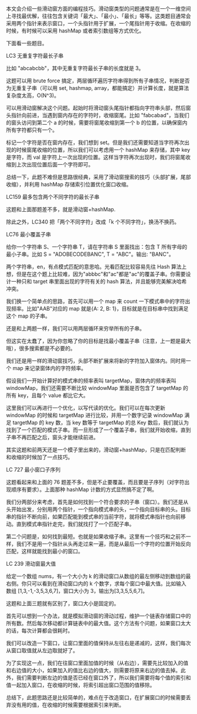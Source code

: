 本文会介绍一些滑动窗方面的编程技巧。滑动窗类型的问题通常是在一个一维空间上寻找最优解，往往包含关键词「最大」、「最小」、「最长」等等。这类题目通常会采用两个指针来表示窗口，一个头指针用于扩展，一个尾指针用于收缩。在收缩的时候，有时候可以采用 hashMap 或者索引数组等方式优化。

下面看一些题目。

LC3 无重复字符最长子串

比如 "abcabcbb"，其中无重复字符最长子串的长度就是 3。

这题可以用 brute force 搞定，两层循环遍历字符串得到所有子串情况，判断是否为无重复子串（可以用 set, hashmap, array，都能搞定）并计算长度，就是算法复杂度太高，O(N^3)。

可以用滑动窗解决这个问题。起始时将滑动窗头尾指针都指向字符串头部，然后窗头指针向前进，当遇到窗内存在的字符时，收缩窗尾。比如 "fabcabad"，当我们的窗头访问到第二个 a 的时候，需要将窗尾收缩到第一个 b 的位置，以确保窗内所有字符都只有一个。

标记一个字符是否在窗内存在，我们想到 set。但是我们还需要知道当字符再次出现的时候窗尾收缩的位置，所以我们可以考虑用一个 hashMap 来存储，其中 key 是字符，而 val 是字符上一次出现的位置。这样当字符再次出现时，我们将窗尾收缩到上次出现位置后面一个字符即可。

总结一下，此题不难但是思路很经典，采用了滑动窗搜索的技巧（头部扩展，尾部收缩），并利用 hashMap 存储索引位置优化窗口收缩。

LC159 最多包含两个不同字符的最长子串

这题和上面那题差不多，就是滑动窗+hashMap.

除此之外，LC340 把「两个不同字符」改成「k 个不同字符」，换汤不换药。

LC76 最小覆盖子串

给你一个字符串 S、一个字符串 T，请在字符串 S 里面找出：包含 T 所有字母的最小子串。比如 S = "ADOBECODEBANC", T = "ABC"。输出: "BANC"。

两个字符串，en，有点模式匹配的意思哈。光看匹配比较容易先往 Hash 算法上想，但是在这个题上比较难，因为"abbbc"和"ac"都是"ac"的覆盖子串。你需要设计一种只和 target 串里面出现的字符有关的 hash 算法，并且能够完美解决哈希冲突。

我们换一个简单点的思路，首先可以用一个 map 来 count 一下模式串中的字符出现频率。比如"AAB"对应的 map 就是{A: 2, B: 1}，目标就是在目标串中找到满足这个 map 的子串。

还是和上两题一样，我们可以用两层循环来穷举所有的子串。

但这实在太蠢了，因为你忽略了你的目标是找最小覆盖子串（注意，上一题是最大哦），很多搜索都是不必要的。

我们还是用一样的滑动窗技巧，头部不断扩展来将新的字符加入窗体内。同时用一个 map 来记录窗体内的字符频率。

假设我们一开始计算好的模式串的频率表叫 targetMap，窗体内的频率表叫 windowMap，我们还需要不断比较 windowMap 里面是否包含了 targetMap 的所有 key，且每个 value 都比它大。

这里我们可以再进行一个优化，以写代读的优化。我们可以在每次更新 windowMap 的时候和 targetMap 进行比较，并用一个数字记录 windowMap 满足 targetMap 的 key 数，当 key 数等于 targetMap 的总 Key 数后，我们就认为找到了一个匹配的模式子串。而一旦形成了一个覆盖子串，我们就开始收缩，直到子串不再匹配之后，窗头才能继续前进。

其实这题和前两天还是一个模子里出来的，滑动窗+hashMap，只是在匹配判断和收缩的时候加了一点技巧。

LC 727 最小窗口子序列

这题看起来和上面的 76 题差不多，但是不止要覆盖，而且要是子序列（对字符出现顺序有要求）。上面那种 hashMap 计数的方式显然搞不定了啊。

我们分两部分来考虑，首先是如何找到一个符合要求的子串（窗口）。我们还是从头开始出发，分别用两个指针，一个指向模式串的头，一个指向目标串的头。目标串的指针不断向前，如果匹配能到模式串的当前字符，就将模式串指针也向前移动。直到模式串指针走完，我们就找打了一个匹配子串。

第二个问题是，如何找到最短。也就是如果收缩子串。这里有一个技巧和之前不一样，我们不是用一个指针从头再走过来一遍，而是从最后一个字符的位置开始反向匹配，这样就能找到最小的窗口。

LC 239 滑动窗最大值

给定一个数组 nums，有一个大小为 k 的滑动窗口从数组的最左侧移动到数组的最右侧。你只可以看到在滑动窗口内的 k 个数字，求每个窗口中最大值。比如输入数组 [1,3,-1,-3,5,3,6,7]，窗口大小为 3，输出为[3,3,5,5,6,7]。

这题和上面三题就有区别了，窗口大小是固定的。

首先可以想到一个办法，就是模拟滑动窗的滑动过程，维护一个链表存储窗口中的所有数。然后每次移动都计算链表中的最大值。这个方法有个问题，如果窗口太大的话，每次计算都会很耗时。

我们可以改造一下窗口，让窗口里面的值保持从左往右是递减的，这样，我们每次从窗口取值就从左边取就好了。

为了实现这一点，我们在往窗口里面加值的时候（从右边），需要先比较加入的值和右边值的大小，如果加入的值比右边的值大，则需要将原来右边的值去掉。此外，我们需要判断左边的值是否已经在窗口外了，所以我们需要将每个值的索引和值一起加入窗口，在收缩的时候，将索引超出窗口范围的值移除。

总结下，此题思路还是比较简单的，难点在于改造窗口，在扩展窗口的时候需要丢弃没有用的值，在收缩的时候需要根据索引来判断。
